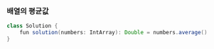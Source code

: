 ### 배열의 평균값
```java
class Solution {
    fun solution(numbers: IntArray): Double = numbers.average()
}
```
